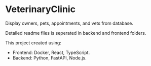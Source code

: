 # VeterinaryClinic
Display owners, pets, appointments, and vets from database.

Detailed readme files is seperated in backend and frontend folders.

This project created using:
- Frontend: Docker, React, TypeScript.
- Backend: Python, FastAPI, Node.js.
